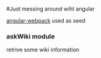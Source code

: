 #Just messing around wiht angular

[angular-webpack](https://github.com/preboot/angular-webpack) used as seed

### askWiki module

retrive some wiki information
